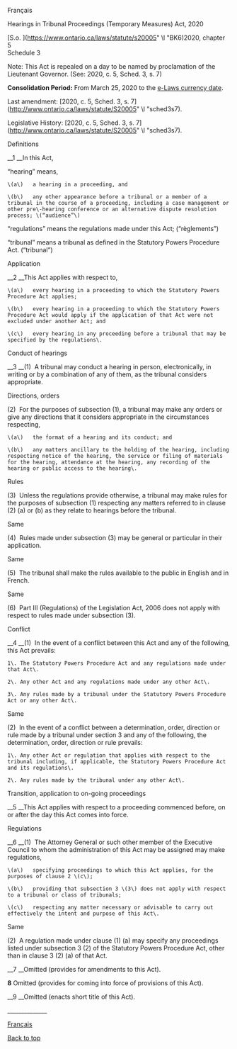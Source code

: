 [<a id="Top"></a>Français](http://www.ontario.ca/fr/lois/loi/20h05)

Hearings in Tribunal Proceedings \(Temporary Measures\) Act, 2020

[S\.o\. ](https://www.ontario.ca/laws/statute/s20005" \l "BK6)2020, chapter 5  
Schedule 3

Note: This Act is repealed on a day to be named by proclamation of the Lieutenant Governor\. \(See: 2020, c\. 5, Sched\. 3, s\. 7\)

__Consolidation Period:__  From March 25, 2020 to the [e\-Laws currency date](http://www.e-laws.gov.on.ca/navigation?file=currencyDates&lang=en)\.

Last amendment: [2020, c\. 5, Sched\. 3, s\. 7](http://www.ontario.ca/laws/statute/S20005" \l "sched3s7)\.

Legislative History: [2020, c\. 5, Sched\. 3, s\. 7](http://www.ontario.ca/laws/statute/S20005" \l "sched3s7)\.

Definitions

__1 __In this Act,

“hearing” means,

	\(a\)	a hearing in a proceeding, and

	\(b\)	any other appearance before a tribunal or a member of a tribunal in the course of a proceeding, including a case management or other pre\-hearing conference or an alternative dispute resolution process; \(“audience”\)

“regulations” means the regulations made under this Act; \(“règlements”\)

“tribunal” means a tribunal as defined in the Statutory Powers Procedure Act\. \(“tribunal”\)

Application

__2 __This Act applies with respect to,

	\(a\)	every hearing in a proceeding to which the Statutory Powers Procedure Act applies;

	\(b\)	every hearing in a proceeding to which the Statutory Powers Procedure Act would apply if the application of that Act were not excluded under another Act; and

	\(c\)	every hearing in any proceeding before a tribunal that may be specified by the regulations\.

Conduct of hearings

__3 __\(1\)  A tribunal may conduct a hearing in person, electronically, in writing or by a combination of any of them, as the tribunal considers appropriate\.

Directions, orders

\(2\)  For the purposes of subsection \(1\), a tribunal may make any orders or give any directions that it considers appropriate in the circumstances respecting,

	\(a\)	the format of a hearing and its conduct; and

	\(b\)	any matters ancillary to the holding of the hearing, including respecting notice of the hearing, the service or filing of materials for the hearing, attendance at the hearing, any recording of the hearing or public access to the hearing\.

Rules

\(3\)  Unless the regulations provide otherwise, a tribunal may make rules for the purposes of subsection \(1\) respecting any matters referred to in clause \(2\) \(a\) or \(b\) as they relate to hearings before the tribunal\.

Same

\(4\)  Rules made under subsection \(3\) may be general or particular in their application\.

Same

\(5\)  The tribunal shall make the rules available to the public in English and in French\.

Same

\(6\)  Part III \(Regulations\) of the Legislation Act, 2006 does not apply with respect to rules made under subsection \(3\)\.

Conflict

__4 __\(1\)  In the event of a conflict between this Act and any of the following, this Act prevails:

	1\.	The Statutory Powers Procedure Act and any regulations made under that Act\.

	2\.	Any other Act and any regulations made under any other Act\.

	3\.	Any rules made by a tribunal under the Statutory Powers Procedure Act or any other Act\.

Same

\(2\)  In the event of a conflict between a determination, order, direction or rule made by a tribunal under section 3 and any of the following, the determination, order, direction or rule prevails:

	1\.	Any other Act or regulation that applies with respect to the tribunal including, if applicable, the Statutory Powers Procedure Act and its regulations\.

	2\.	Any rules made by the tribunal under any other Act\.

Transition, application to on\-going proceedings

__5 __This Act applies with respect to a proceeding commenced before, on or after the day this Act comes into force\.

Regulations

__6 __\(1\)  The Attorney General or such other member of the Executive Council to whom the administration of this Act may be assigned may make regulations,

	\(a\)	specifying proceedings to which this Act applies, for the purposes of clause 2 \(c\);

	\(b\)	providing that subsection 3 \(3\) does not apply with respect to a tribunal or class of tribunals;

	\(c\)	respecting any matter necessary or advisable to carry out effectively the intent and purpose of this Act\.

Same

\(2\)  A regulation made under clause \(1\) \(a\) may specify any proceedings listed under subsection 3 \(2\) of the Statutory Powers Procedure Act, other than in clause 3 \(2\) \(a\) of that Act\.

__7 __Omitted \(provides for amendments to this Act\)\.

__8__ Omitted \(provides for coming into force of provisions of this Act\)\.

__9 __Omitted \(enacts short title of this Act\)\.

\_\_\_\_\_\_\_\_\_\_\_\_\_\_

[Français](http://www.ontario.ca/fr/lois/loi/20h05)

[Back to top](#Top)

